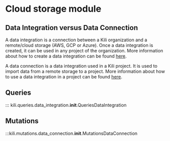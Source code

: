 # Cloud storage module

## Data Integration versus Data Connection

A data integration is a connection between a Kili organization and a remote/cloud storage (AWS, GCP or Azure).
Once a data integration is created, it can be used in any project of the organization.
More information about how to create a data integration can be found [here](https://docs.kili-technology.com/docs/adding-assets-to-project#creating-a-remote-storage-integration).

A data connection is a data integration used in a Kili project. It is used to import data from a remote storage to a project.
More information about how to use a data integration in a project can be found [here](https://docs.kili-technology.com/docs/adding-assets-to-project#adding-assets-located-in-remote-storage-integration).

## Queries

::: kili.queries.data_integration.__init__.QueriesDataIntegration

## Mutations

:::kili.mutations.data_connection.__init__.MutationsDataConnection
